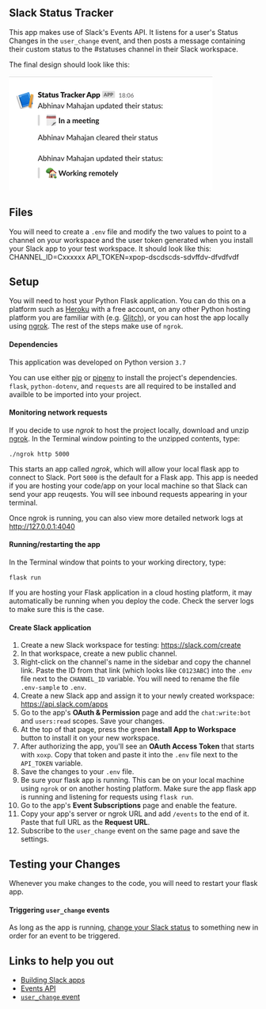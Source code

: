 ## Slack Status Tracker

This app makes use of Slack's Events API. It listens for a user's Status Changes in the `user_change` event, and then posts a message containing their custom status to the #statuses channel in their Slack workspace.

The final design should look like this:

![final result](Final%20Result.png)

## Files

You will need to create a `.env` file and modify the two values to point to a channel on your workspace and the user token generated when you install your Slack app to your test workspace. It should look like this:
CHANNEL_ID=Cxxxxxx
API_TOKEN=xpop-dscdscds-sdvffdv-dfvdfvdf


## Setup

You will need to host your Python Flask application.  You can do this on a platform such as [Heroku](https://devcenter.heroku.com/categories/python-support) with a free account, on any other Python hosting platform you are familiar with (e.g. [Glitch](https://glitch.com/~flask-hello-world)), or you can host the app locally using [ngrok](https://ngrok.com/download).  The rest of the steps make use of `ngrok`.

#### Dependencies

This application was developed on Python version `3.7`

You can use either [pip](https://packaging.python.org/tutorials/installing-packages/#id21) or [pipenv](https://pipenv.readthedocs.io/en/latest/install/#installing-packages-for-your-project) to install the project's dependencies.  `flask`, `python-dotenv`, and `requests` are all required to be installed and availble to be imported into your project.

#### Monitoring network requests

If you decide to use *ngrok* to host the project locally, download and unzip [ngrok](https://ngrok.com/download). In the Terminal window pointing to the unzipped contents, type:

```
./ngrok http 5000
```

This starts an app called *ngrok*, which will allow your local flask app to connect to Slack. Port `5000` is the default for a Flask app.  This app is needed if you are hosting your code/app on your local machine so that Slack can send your app reuqests.  You will see inbound requests appearing in your terminal.

Once ngrok is running, you can also view more detailed network logs at  http://127.0.0.1:4040

#### Running/restarting the app

In the Terminal window that points to your working directory, type:

```
flask run
```

If you are hosting your Flask application in a cloud hosting platform, it may automatically be running when you deploy the code.  Check the server logs to make sure this is the case.

#### Create Slack application

1. Create a new Slack workspace for testing: https://slack.com/create
2. In that workspace, create a new public channel.
3. Right-click on the channel's name in the sidebar and copy the channel link. Paste the ID from that link (which looks like `C0123ABC`) into the `.env` file next to the `CHANNEL_ID` variable.  You will need to rename the file `.env-sample` to `.env`.
4. Create a new Slack app and assign it to your newly created workspace: https://api.slack.com/apps
5. Go to the app's **OAuth & Permission** page and add the `chat:write:bot` and `users:read` scopes. Save your changes.
6. At the top of that page, press the green **Install App to Workspace** button to install it on your new workspace.
7. After authorizing the app, you'll see an **OAuth Access Token** that starts with `xoxp`. Copy that token and paste it into the `.env` file next to the `API_TOKEN` variable.
8. Save the changes to your `.env` file.
9. Be sure your flask app is running.  This can be on your local machine using `ngrok` or on another hosting platform.  Make sure the app flask app is running and listening for requests using `flask run`.
10. Go to the app's **Event Subscriptions** page and enable the feature.
11. Copy your app's server or ngrok URL and add `/events` to the end of it. Paste that full URL as the **Request URL**.
12. Subscribe to the `user_change` event on the same page and save the settings.

## Testing your Changes

Whenever you make changes to the code, you will need to restart your flask app.

#### Triggering `user_change` events

As long as the app is running, [change your Slack status](https://get.slack.help/hc/en-us/articles/201864558-Set-your-Slack-status-and-availability) to something new in order for an event to be triggered.

## Links to help you out
* [Building Slack apps](https://api.slack.com/slack-apps)
* [Events API](https://api.slack.com/events-api)
* [`user_change` event](https://api.slack.com/events/user_change)
